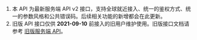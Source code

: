 <div class="mk-warning">

1. 本 API 为最新服务端 API v2 接口，支持全球就近接入、统一的鉴权方式、统一的参数风格和公共错误码。后续相关功能的新增都会在此更新。
2. 旧版 API 接口仅供 **2021-09-10** 前接入的旧用户维护使用。旧版接口文档请参考 [旧版服务端 API](#5836)。

</div>


